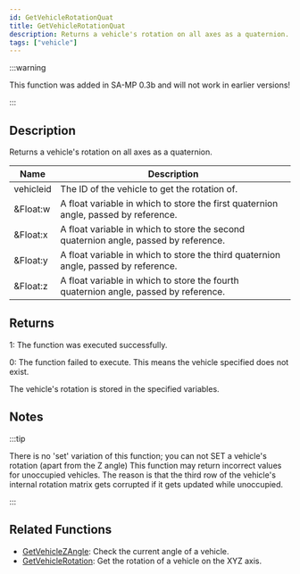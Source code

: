 ```yaml
---
id: GetVehicleRotationQuat
title: GetVehicleRotationQuat
description: Returns a vehicle's rotation on all axes as a quaternion.
tags: ["vehicle"]
---
```


:::warning

This function was added in SA-MP 0.3b and will not work in earlier versions!

:::

## Description

Returns a vehicle's rotation on all axes as a quaternion.

| Name | Description |
| --- | --- |
| vehicleid | The ID of the vehicle to get the rotation of. |
| &Float:w | A float variable in which to store the first quaternion angle, passed by reference. |
| &Float:x | A float variable in which to store the second quaternion angle, passed by reference. |
| &Float:y | A float variable in which to store the third quaternion angle, passed by reference. |
| &Float:z | A float variable in which to store the fourth quaternion angle, passed by reference. |

## Returns

1: The function was executed successfully.

0: The function failed to execute. This means the vehicle specified does not exist.

The vehicle's rotation is stored in the specified variables.

## Notes

:::tip

There is no 'set' variation of this function; you can not SET a vehicle's rotation (apart from the Z angle) This function may return incorrect values for unoccupied vehicles. The reason is that the third row of the vehicle's internal rotation matrix gets corrupted if it gets updated while unoccupied.

:::

## Related Functions

- [GetVehicleZAngle](GetVehicleZAngle.md): Check the current angle of a vehicle.
- [GetVehicleRotation](GetVehicleRotation.md): Get the rotation of a vehicle on the XYZ axis.
